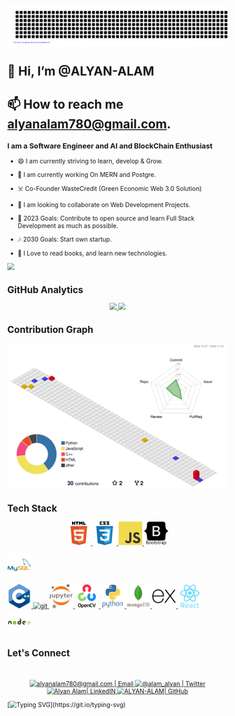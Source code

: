 ![Alyan Alam](gitartwork.svg)
# 👋 Hi, I’m @ALYAN-ALAM
# 📫 How to reach me alyanalam780@gmail.com.
### I am a Software Engineer and AI and BlockChain Enthusiast 
- 😄 I am currently striving to learn, develop & Grow.
- 🔭 I am currently working On MERN and Postgre.
- ☠️ Co-Founder WasteCredit (Green Economic Web 3.0 Solution)
- 👯 I am looking to collaborate on Web Development Projects.
- 🥅 2023 Goals: Contribute to open source and learn Full Stack Development as much as possible.
- 🎶 2030 Goals: Start own startup.
- 📢 I Love to read books, and learn new technologies.


	<a  align="center">
![](https://komarev.com/ghpvc/?username=ALYAN-ALAM&color=blueviolet&label=Profile+Views)
	</a>


## GitHub Analytics

<p align="center">
	<a href="https://github.com/ALYAN-ALAM">
<!-- 		<img height="180em" src="https://github-readme-stats.vercel.app/api?username=ALYAN-ALAM&show_icons=true&theme=algolia&include_all_commits=true&count_private=true"/> -->
		<img height="180em" src="https://github-readme-stats-eight-theta.vercel.app/api/top-langs/?username=ALYAN-ALAM&layout=compact&langs_count=8&theme=algolia"/>
	</a>
	<img width="60%" src="https://github-readme-streak-stats.herokuapp.com/?user=ALYAN-ALAM&show_icons=true&locale=en&layout=demo&theme=algolia" />
</p>

## Contribution Graph
![Contribution Graph](./profile-3d-contrib/profile-gitblock.svg)

## Tech Stack

<p align="center">
<a href="https://www.w3.org/html/" target="_blank" rel="noreferrer"> <img src="https://raw.githubusercontent.com/devicons/devicon/master/icons/html5/html5-original-wordmark.svg" alt="html5" width="55" height="55"/> </a>
<a href="https://www.w3schools.com/css/" target="_blank" rel="noreferrer"> <img src="https://raw.githubusercontent.com/devicons/devicon/master/icons/css3/css3-original-wordmark.svg" alt="css3" width="55" height="55"/> </a>
<a href="https://developer.mozilla.org/en-US/docs/Web/JavaScript" target="_blank" rel="noreferrer"> <img src="https://raw.githubusercontent.com/devicons/devicon/master/icons/javascript/javascript-original.svg" alt="javascript" width="55" height="55"/> </a>
<a href="https://getbootstrap.com" target="_blank" rel="noreferrer"> <img src="https://raw.githubusercontent.com/devicons/devicon/master/icons/bootstrap/bootstrap-plain-wordmark.svg" alt="bootstrap" width="55" height="55"/> </a>

<a href="https://www.mysql.com/" target="_blank" rel="noreferrer"> <img src="https://raw.githubusercontent.com/devicons/devicon/master/icons/mysql/mysql-original-wordmark.svg" alt="mysql" width="55" height="55"/> </a>

<a href="https://www.cplusplus.com/" target="_blank" rel="noreferrer"> <img src="https://github.com/devicons/devicon/blob/master/icons/cplusplus/cplusplus-original.svg" alt="c++" width="55" height="55"/>
<a href="https://git-scm.com/" target="_blank" rel="noreferrer"> <img src="https://www.vectorlogo.zone/logos/git-scm/git-scm-icon.svg" alt="git" width="55" height="55"/> </a>
<a href="https://git-scm.com/" target="_blank" rel="noreferrer"> <img src="https://github.com/devicons/devicon/blob/master/icons/jupyter/jupyter-original-wordmark.svg" alt="git" width="55" height="55"/> </a>
<a href="https://git-scm.com/" target="_blank" rel="noreferrer"> <img src="https://github.com/devicons/devicon/blob/master/icons/opencv/opencv-original-wordmark.svg" alt="git" width="55" height="55"/> </a>
<a href="https://git-scm.com/" target="_blank" rel="noreferrer"> <img src="https://github.com/devicons/devicon/blob/master/icons/python/python-original-wordmark.svg" alt="git" width="55" height="55"/> </a>
<a href="https://www.mongodb.com/" target="_blank" rel="noreferrer"> <img src="https://raw.githubusercontent.com/devicons/devicon/master/icons/mongodb/mongodb-original-wordmark.svg" alt="mongodb" width="55" height="55"/> </a> 
<a href="https://nodejs.org" target="_blank" rel="noreferrer"> <img src="https://github.com/devicons/devicon/blob/master/icons/express/express-original.svg" alt="nodejs" width="55" height="55"/> </a>
<a href="https://reactjs.org/" target="_blank" rel="noreferrer"> <img src="https://raw.githubusercontent.com/devicons/devicon/master/icons/react/react-original-wordmark.svg" alt="react" width="55" height="55"/> </a>
<a href="https://nodejs.org" target="_blank" rel="noreferrer"> <img src="https://raw.githubusercontent.com/devicons/devicon/master/icons/nodejs/nodejs-original-wordmark.svg" alt="nodejs" width="55" height="55"/> </a>
</p>


## Let's Connect
<br/>
<p align="center">
	<a href="mailto:alyanalam780@gmail.com">
		<img  alt="alyanalam780@gmail.com | Email" src="https://img.shields.io/badge/gmail-%231DA1F2.svg?&style=for-the-badge&logo=gmail&logoColor=white&color=B23121" />
	</a>
	<a href="https://twitter.com/alam_alyan">
		<img alt="@alam_alyan | Twitter" src="https://img.shields.io/badge/twitter-%231DA1F2.svg?&style=for-the-badge&logo=twitter&logoColor=white" />
	</a>
	<a href="https://www.linkedin.com/in/alyanalam/">
		<img alt="Alyan Alam| LinkedIN"  src="https://img.shields.io/badge/linkedin-%230077B5.svg?&style=for-the-badge&logo=linkedin&logoColor=white" />
	</a>
<!-- 	<a href="https://www.codechef.com/users/alyanalam">
		<img alt="Alyan Alam| CodeChef"  src="https://img.shields.io/badge/CodeChef-%23964B00.svg?style=for-the-badge&logo=CodeChef&logoColor=white" />
	</a> -->
	<a href="https://github.com/ALYAN-ALAM">
		<img alt="ALYAN-ALAM| GitHub"  src="https://img.shields.io/badge/github-%23121011.svg?style=for-the-badge&logo=github&logoColor=white" />
	</a>
	<br />
</p>     

  [![Typing SVG](https://readme-typing-svg.herokuapp.com?font=firacode&color=%23FF00ED&size=26&duration=2500&center=true&vCenter=true&lines=Glad+to+see+you+here!;Thanks+For+Visiting!;)](https://git.io/typing-svg)

<!---
ALYAN-ALAM/ALYAN-ALAM is a ✨ special ✨ repository because its `README.md` (this file) appears on your GitHub profile.
You can click the Preview link to take a look at your changes.
--->
